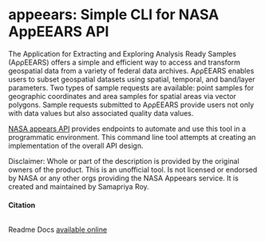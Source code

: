 # appeears: Simple CLI for NASA AppEEARS API

The Application for Extracting and Exploring Analysis Ready Samples (AρρEEARS) offers a simple and efficient way to access and transform geospatial data from a variety of federal data archives. AρρEEARS enables users to subset geospatial datasets using spatial, temporal, and band/layer parameters. Two types of sample requests are available: point samples for geographic coordinates and area samples for spatial areas via vector polygons. Sample requests submitted to AρρEEARS provide users not only with data values but also associated quality data values.

[NASA appears API](https://appeears.earthdatacloud.nasa.gov/api/) provides endpoints to automate and use this tool in a programmatic environment. This command line tool attempts at creating an implementation of the overall API design.

Disclaimer: Whole or part of the description is provided by the original owners of the product. This is an unofficial tool. Is not licensed or endorsed by NASA or any other orgs providing the NASA Appeears service. It is created and maintained by Samapriya Roy.

#### Citation

```
```

Readme Docs [available online](https://samapriya.github.io/appeears)
